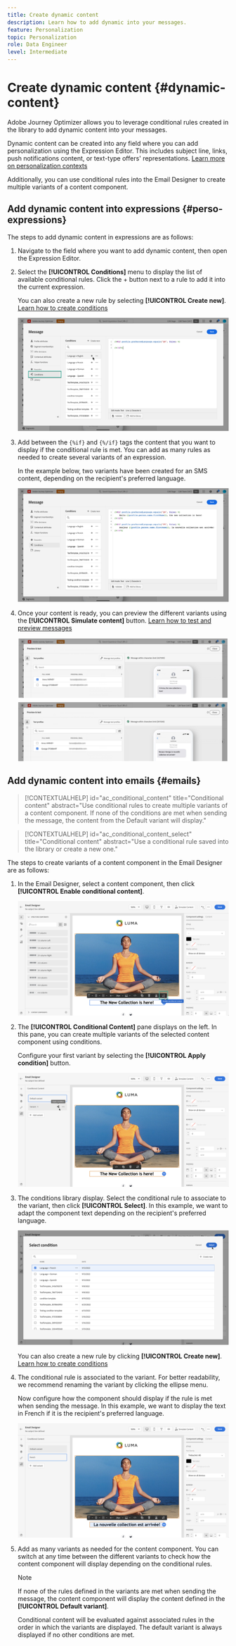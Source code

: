 ```yaml
---
title: Create dynamic content
description: Learn how to add dynamic into your messages.
feature: Personalization
topic: Personalization
role: Data Engineer
level: Intermediate
---
```


# Create dynamic content {#dynamic-content}

Adobe Journey Optimizer allows you to leverage conditional rules created in the library to add dynamic content into your messages.

Dynamic content can be created into any field where you can add personalization using the Expression Editor. This includes subject line, links, push notifications content, or text-type offers' representations. [Learn more on personalization contexts](personalization-contexts.md)

Additionally, you can use conditional rules into the Email Designer to create multiple variants of a content component.

## Add dynamic content into expressions {#perso-expressions}

The steps to add dynamic content in expressions are as follows:

1. Navigate to the field where you want to add dynamic content, then open the Expression Editor.

1. Select the **[!UICONTROL Conditions]** menu to display the list of available conditional rules. Click the + button next to a rule to add it into the current expression.

    You can also create a new rule by selecting **[!UICONTROL Create new]**. [Learn how to create conditions](create-conditions.md)

    ![](assets/conditions-expression.png)

1. Add between the `{%if}` and `{%/if}` tags the content that you want to display if the conditional rule is met. You can add as many rules as needed to create several variants of an expression.

    In the example below, two variants have been created for an SMS content, depending on the recipient's preferred language.

    ![](assets/conditions-language-sample.png)

1. Once your content is ready, you can preview the different variants using the **[!UICONTROL Simulate content]** button. [Learn how to test and preview messages](../design/preview.md)

    ![](assets/conditions-preview.png)

## Add dynamic content into emails {#emails}

>[!CONTEXTUALHELP]
>id="ac_conditional_content"
>title="Conditional content"
>abstract="Use conditional rules to create multiple variants of a content component. If none of the conditions are met when sending the message, the content from the Default variant will display."

>[!CONTEXTUALHELP]
>id="ac_conditional_content_select"
>title="Conditional content"
>abstract="Use a conditional rule saved into the library or create a new one."

The steps to create variants of a content component in the Email Designer are as follows:

1. In the Email Designer, select a content component, then click **[!UICONTROL Enable conditional content]**.

    ![](assets/conditions-enable-conditional.png)

1. The **[!UICONTROL Conditional Content]** pane displays on the left. In this pane, you can create multiple variants of the selected content component using conditions.
    
    Configure your first variant by selecting the **[!UICONTROL Apply condition]** button.

    ![](assets/conditions-apply.png)

1. The conditions library display. Select the conditional rule to associate to the variant, then click **[!UICONTROL Select]**. In this example, we want to adapt the component text depending on the recipient's preferred language.

    ![](assets/conditions-select.png)

    You can also create a new rule by clicking **[!UICONTROL Create new]**. [Learn how to create conditions](create-conditions.md)

1. The conditional rule is associated to the variant. For better readability, we recommend renaming the variant by clicking the ellipse menu.

    Now configure how the component should display if the rule is met when sending the message. In this example, we want to display the text in French if it is the recipient's preferred language.

    ![](assets/conditions-design.png)

1. Add as many variants as needed for the content component. You can switch at any time between the different variants to check how the content component will display depending on the conditional rules.

    >[!NOTE]
    >If none of the rules defined in the variants are met when sending the message, the content component will display the content defined in the **[!UICONTROL Default variant]**.
    >
    >Conditional content will be evaluated against associated rules in the order in which the variants are displayed. The default variant is always displayed if no other conditions are met. 

